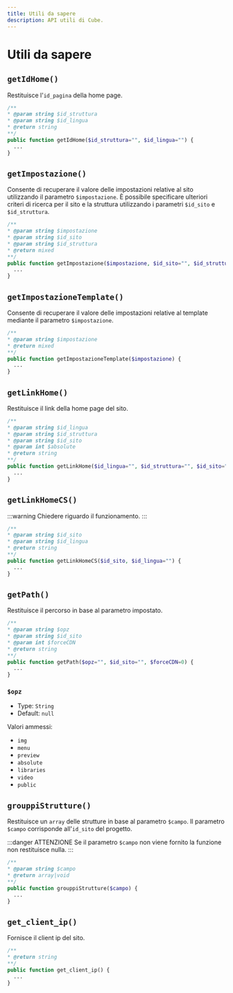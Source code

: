```yaml
---
title: Utili da sapere
description: API utili di Cube.
---
```


# Utili da sapere

## `getIdHome()`

Restituisce l'`id_pagina` della home page.

```php
/**
* @param string $id_struttura
* @param string $id_lingua
* @return string
**/
public function getIdHome($id_struttura="", $id_lingua="") {
  ...
}
```

## `getImpostazione()`

Consente di recuperare il valore delle impostazioni relative al sito utilizzando il parametro `$impostazione`. È possibile specificare ulteriori criteri di ricerca per il sito e la struttura utilizzando i parametri `$id_sito` e `$id_struttura`.

```php
/**
* @param string $impostazione
* @param string $id_sito
* @param string $id_struttura
* @return mixed
**/
public function getImpostazione($impostazione, $id_sito="", $id_struttura="") {
  ...
}
```

## `getImpostazioneTemplate()`

Consente di recuperare il valore delle impostazioni relative al template mediante il parametro `$impostazione`.

```php
/**
* @param string $impostazione
* @return mixed
**/
public function getImpostazioneTemplate($impostazione) {
  ...
}
```

## `getLinkHome()`

Restituisce il link della home page del sito.

```php
/**
* @param string $id_lingua
* @param string $id_struttura
* @param string $id_sito
* @param int $absolute
* @return string
**/
public function getLinkHome($id_lingua="", $id_struttura="", $id_sito="", $absolute=0) {
  ...
}
```

## `getLinkHomeCS()`

:::warning
Chiedere riguardo il funzionamento.
:::

```php
/**
* @param string $id_sito
* @param string $id_lingua
* @return string
**/
public function getLinkHomeCS($id_sito, $id_lingua="") {
  ...
}
```

## `getPath()`

Restituisce il percorso in base al parametro impostato.

```php
/**
* @param string $opz
* @param string $id_sito
* @param int $forceCDN
* @return string
**/
public function getPath($opz="", $id_sito="", $forceCDN=0) {
  ...
}
```

<h3><code>$opz</code></h3>

- Type: `String`
- Default: `null`

Valori ammessi:

- `img`
- `menu`
- `preview`
- `absolute`
- `libraries`
- `video`
- `public`

## `grouppiStrutture()`

Restituisce un `array` delle strutture in base al parametro `$campo`. Il parametro `$campo` corrisponde all'`id_sito` del progetto.

:::danger ATTENZIONE
Se il parametro `$campo` non viene fornito la funzione non restituisce nulla.
:::

```php
/**
* @param string $campo
* @return array|void
**/
public function grouppiStrutture($campo) {
  ...
}
```

## `get_client_ip()`

Fornisce il client ip del sito.

```php
/**
* @return string
**/
public function get_client_ip() {
  ...
}
```
